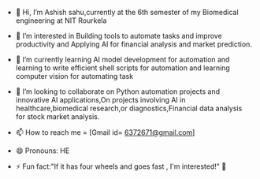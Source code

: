 - 👋 Hi, I’m Ashish sahu,currently at the 6th  semester of my  Biomedical engineering  at NIT Rourkela
- 👀 I’m interested  in Building tools to automate  tasks and  improve  productivity and  Applying AI for financial analysis and  market prediction.
- 🌱 I’m currently learning  AI model development for  automation  and learning to write  efficient shell scripts for automation and learning computer vision for automating task

- 💞️ I’m looking to collaborate on  Python automation projects and innovative AI applications,On projects involving AI in healthcare,biomedical research,or diagnostics,Financial data analysis for stock  market analysis.


- 📫 How to reach me  = [Gmail id= 6372671@gmail.com] 
- 😄 Pronouns: HE
- ⚡ Fun fact:"If it has four wheels and goes fast , I'm interested!"  🚗

<!---
Ashish-s2/Ashish-s2 is a ✨ special ✨  repository  because its `README.md`  (this file) appears on your GitHub profile.
You can click the Preview link to take a look at your changes.
--->
